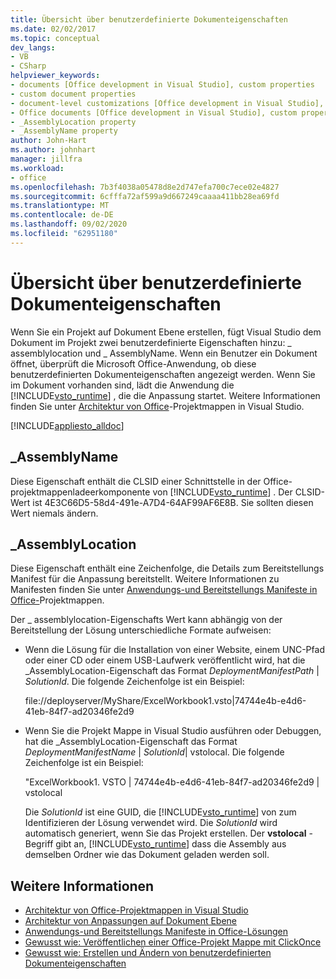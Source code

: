 ```yaml
---
title: Übersicht über benutzerdefinierte Dokumenteigenschaften
ms.date: 02/02/2017
ms.topic: conceptual
dev_langs:
- VB
- CSharp
helpviewer_keywords:
- documents [Office development in Visual Studio], custom properties
- custom document properties
- document-level customizations [Office development in Visual Studio], custom properties
- Office documents [Office development in Visual Studio], custom properties
- _AssemblyLocation property
- _AssemblyName property
author: John-Hart
ms.author: johnhart
manager: jillfra
ms.workload:
- office
ms.openlocfilehash: 7b3f4038a05478d8e2d747efa700c7ece02e4827
ms.sourcegitcommit: 6cfffa72af599a9d667249caaaa411bb28ea69fd
ms.translationtype: MT
ms.contentlocale: de-DE
ms.lasthandoff: 09/02/2020
ms.locfileid: "62951180"
---
```

# <a name="custom-document-properties-overview"></a>Übersicht über benutzerdefinierte Dokumenteigenschaften

Wenn Sie ein Projekt auf Dokument Ebene erstellen, fügt Visual Studio dem Dokument im Projekt zwei benutzerdefinierte Eigenschaften hinzu: \_ assemblylocation und \_ AssemblyName. Wenn ein Benutzer ein Dokument öffnet, überprüft die Microsoft Office-Anwendung, ob diese benutzerdefinierten Dokumenteigenschaften angezeigt werden. Wenn Sie im Dokument vorhanden sind, lädt die Anwendung die [!INCLUDE[vsto_runtime](../vsto/includes/vsto-runtime-md.md)] , die die Anpassung startet. Weitere Informationen finden Sie unter [Architektur von Office](../vsto/architecture-of-office-solutions-in-visual-studio.md)-Projektmappen in Visual Studio.

 [!INCLUDE[appliesto_alldoc](../vsto/includes/appliesto-alldoc-md.md)]

## <a name="_assemblyname"></a>\_AssemblyName

Diese Eigenschaft enthält die CLSID einer Schnittstelle in der Office-projektmappenladeerkomponente von [!INCLUDE[vsto_runtime](../vsto/includes/vsto-runtime-md.md)] . Der CLSID-Wert ist 4E3C66D5-58d4-491e-A7D4-64AF99AF6E8B. Sie sollten diesen Wert niemals ändern.

## <a name="_assemblylocation"></a>\_AssemblyLocation

Diese Eigenschaft enthält eine Zeichenfolge, die Details zum Bereitstellungs Manifest für die Anpassung bereitstellt. Weitere Informationen zu Manifesten finden Sie unter [Anwendungs-und Bereitstellungs Manifeste in Office-](../vsto/application-and-deployment-manifests-in-office-solutions.md)Projektmappen.

 Der \_ assemblylocation-Eigenschafts Wert kann abhängig von der Bereitstellung der Lösung unterschiedliche Formate aufweisen:

- Wenn die Lösung für die Installation von einer Website, einem UNC-Pfad oder einer CD oder einem USB-Laufwerk veröffentlicht wird, hat die _AssemblyLocation-Eigenschaft das Format *DeploymentManifestPath* | *SolutionId*. Die folgende Zeichenfolge ist ein Beispiel:

     file://deployserver/MyShare/ExcelWorkbook1.vsto|74744e4b-e4d6-41eb-84f7-ad20346fe2d9

- Wenn Sie die Projekt Mappe in Visual Studio ausführen oder Debuggen, hat die _AssemblyLocation-Eigenschaft das Format *DeploymentManifestName* | *SolutionId*| vstolocal. Die folgende Zeichenfolge ist ein Beispiel:

     "ExcelWorkbook1. VSTO | 74744e4b-e4d6-41eb-84f7-ad20346fe2d9 | vstolocal

  Die *SolutionId* ist eine GUID, die [!INCLUDE[vsto_runtime](../vsto/includes/vsto-runtime-md.md)] von zum Identifizieren der Lösung verwendet wird. Die *SolutionId* wird automatisch generiert, wenn Sie das Projekt erstellen. Der **vstolocal** -Begriff gibt an, [!INCLUDE[vsto_runtime](../vsto/includes/vsto-runtime-md.md)] dass die Assembly aus demselben Ordner wie das Dokument geladen werden soll.

## <a name="see-also"></a>Weitere Informationen

- [Architektur von Office-Projektmappen in Visual Studio](../vsto/architecture-of-office-solutions-in-visual-studio.md)
- [Architektur von Anpassungen auf Dokument Ebene](../vsto/architecture-of-document-level-customizations.md)
- [Anwendungs-und Bereitstellungs Manifeste in Office-Lösungen](../vsto/application-and-deployment-manifests-in-office-solutions.md)
- [Gewusst wie: Veröffentlichen einer Office-Projekt Mappe mit ClickOnce](https://msdn.microsoft.com/2b6c247e-bc04-4ce4-bb64-c4e79bb3d5b8)
- [Gewusst wie: Erstellen und Ändern von benutzerdefinierten Dokumenteigenschaften](../vsto/how-to-create-and-modify-custom-document-properties.md)
